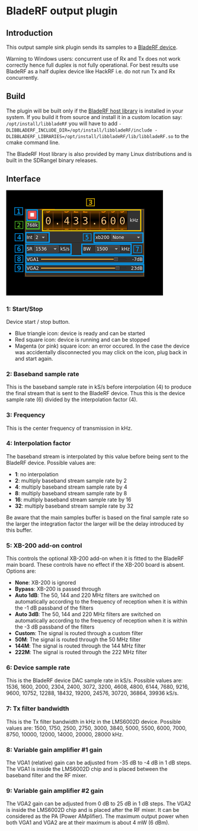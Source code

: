<h1>BladeRF output plugin</h1>

<h2>Introduction</h2>

This output sample sink plugin sends its samples to a [BladeRF device](https://www.nuand.com/).

Warning to Windows users: concurrent use of Rx and Tx does not work correctly hence full duplex is not fully operational. For best results use BladeRF as a half duplex device like HackRF i.e. do not run Tx and Rx concurrently.

<h2>Build</h2>

The plugin will be built only if the [BladeRF host library](https://github.com/Nuand/bladeRF) is installed in your system. If you build it from source and install it in a custom location say: `/opt/install/libbladeRF` you will have to add `-DLIBBLADERF_INCLUDE_DIR=/opt/install/libbladeRF/include -DLIBBLADERF_LIBRARIES=/opt/install/libbladeRF/lib/libbladeRF.so` to the cmake command line.

The BladeRF Host library is also provided by many Linux distributions and is built in the SDRangel binary releases.

<h2>Interface</h2>

![BladeRF output plugin GUI](../../../doc/img/BladeRFOutput_plugin.png)

<h3>1: Start/Stop</h3>

Device start / stop button. 

  - Blue triangle icon: device is ready and can be started
  - Red square icon: device is running and can be stopped
  - Magenta (or pink) square icon: an error occured. In the case the device was accidentally disconnected you may click on the icon, plug back in and start again.
  
<h3>2: Baseband sample rate</h3>

This is the baseband sample rate in kS/s before interpolation (4) to produce the final stream that is sent to the BladeRF device. Thus this is the device sample rate (6) divided by the interpolation factor (4).
  
<h3>3: Frequency</h3>

This is the center frequency of transmission in kHz.

<h3>4: Interpolation factor</h3>

The baseband stream is interpolated by this value before being sent to the BladeRF device. Possible values are:

  - **1**: no interpolation
  - **2**: multiply baseband stream sample rate by 2
  - **4**: multiply baseband stream sample rate by 4
  - **8**: multiply baseband stream sample rate by 8
  - **16**: multiply baseband stream sample rate by 16
  - **32**: multiply baseband stream sample rate by 32

Be aware that the main samples buffer is based on the final sample rate so the larger the integration factor the larger will be the delay introduced by this buffer.  

<h3>5: XB-200 add-on control</h3>

This controls the optional XB-200 add-on when it is fitted to the BladeRF main board. These controls have no effect if the XB-200 board is absent. Options are:

  - **None**: XB-200 is ignored
  - **Bypass**: XB-200 is passed through
  - **Auto 1dB**: The 50, 144 and 220 MHz filters are switched on automatically according to the frequency of reception when it is within the -1 dB passband of the filters 
  - **Auto 3dB**: The 50, 144 and 220 MHz filters are switched on automatically according to the frequency of reception when it is within the -3 dB passband of the filters
  - **Custom**: The signal is routed through a custom filter
  - **50M**: The signal is routed through the 50 MHz filter 
  - **144M**: The signal is routed through the 144 MHz filter 
  - **222M**: The signal is routed through the 222 MHz filter 

<h3>6: Device sample rate</h3>

This is the BladeRF device DAC sample rate in kS/s. Possible values are: 1536, 1600, 2000, 2304, 2400, 3072, 3200, 4608, 4800, 6144, 7680, 9216, 9600, 10752, 12288, 18432, 19200, 24576, 30720, 36864, 39936 kS/s. 

<h3>7: Tx filter bandwidth</h3>

This is the Tx filter bandwidth in kHz in the LMS6002D device. Possible values are: 1500, 1750, 2500, 2750, 3000, 3840, 5000, 5500, 6000, 7000, 8750, 10000, 12000, 14000, 20000, 28000 kHz.

<h3>8: Variable gain amplifier #1 gain</h3>

The VGA1 (relative) gain can be adjusted from -35 dB to -4 dB in 1 dB steps. The VGA1 is inside the LMS6002D chip and is placed between the baseband filter and the RF mixer. 

<h3>9: Variable gain amplifier #2 gain</h3>

The VGA2 gain can be adjusted from 0 dB to 25 dB in 1 dB steps. The VGA2 is inside the LMS6002D chip and is placed after the RF mixer. It can be considered as the PA (Power AMplifier). The maximum output power when both VGA1 and VGA2 are at their maximum is about 4 mW (6 dBm).